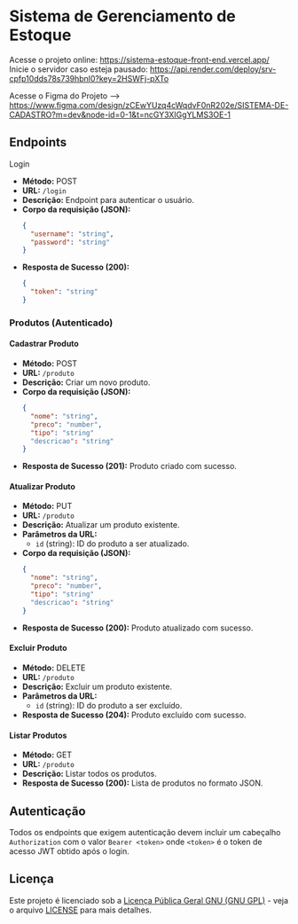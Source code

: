 # Sistema de Gerenciamento de Estoque #

Acesse o projeto online: https://sistema-estoque-front-end.vercel.app/
Inicie o servidor caso esteja pausado: https://api.render.com/deploy/srv-cpfp10dds78s739hbnl0?key=2HSWFj-pXTo

Acesse o Figma do Projeto --> https://www.figma.com/design/zCEwYUzq4cWqdvF0nR202e/SISTEMA-DE-CADASTRO?m=dev&node-id=0-1&t=ncGY3XIGgYLMS3OE-1

## Endpoints ##

Login

- **Método:** POST
- **URL:** `/login`
- **Descrição:** Endpoint para autenticar o usuário.
- **Corpo da requisição (JSON):**
  ```json
  {
    "username": "string",
    "password": "string"
  }
  ```
- **Resposta de Sucesso (200):**
  ```json
  {
    "token": "string"
  }
  ```

### Produtos (Autenticado)

#### Cadastrar Produto
- **Método:** POST
- **URL:** `/produto`
- **Descrição:** Criar um novo produto.
- **Corpo da requisição (JSON):**
  ```json
  {
    "nome": "string",
    "preco": "number",
    "tipo": "string"
    "descricao": "string"
  }
  ```
- **Resposta de Sucesso (201):** Produto criado com sucesso.

#### Atualizar Produto
- **Método:** PUT
- **URL:** `/produto`
- **Descrição:** Atualizar um produto existente.
- **Parâmetros da URL:**
  - `id` (string): ID do produto a ser atualizado.
- **Corpo da requisição (JSON):**
  ```json
  {
    "nome": "string",
    "preco": "number",
    "tipo": "string"
    "descricao": "string"
  }
  ```
- **Resposta de Sucesso (200):** Produto atualizado com sucesso.

#### Excluir Produto
- **Método:** DELETE
- **URL:** `/produto`
- **Descrição:** Excluir um produto existente.
- **Parâmetros da URL:**
  - `id` (string): ID do produto a ser excluído.
- **Resposta de Sucesso (204):** Produto excluído com sucesso.

#### Listar Produtos
- **Método:** GET
- **URL:** `/produto`
- **Descrição:** Listar todos os produtos.
- **Resposta de Sucesso (200):** Lista de produtos no formato JSON.

## Autenticação
Todos os endpoints que exigem autenticação devem incluir um cabeçalho `Authorization` com o valor `Bearer <token>` onde `<token>` é o token de acesso JWT obtido após o login.


## Licença

Este projeto é licenciado sob a [Licença Pública Geral GNU (GNU GPL)](https://www.gnu.org/licenses/gpl-3.0.html) - veja o arquivo [LICENSE](LICENSE) para mais detalhes.
